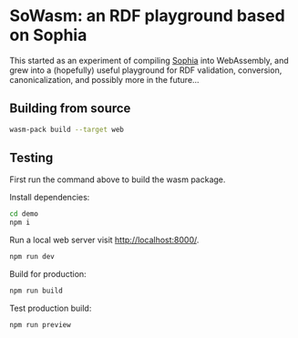 # SoWasm: an RDF playground based on Sophia

This started as an experiment of compiling [Sophia] into WebAssembly, and grew into a (hopefully) useful playground for RDF validation, conversion, canonicalization, and possibly more in the future...

## Building from source

```bash
wasm-pack build --target web
```

## Testing

First run the command above to build the wasm package.

Install dependencies:

```sh
cd demo
npm i
```

Run a local web server visit <http://localhost:8000/>.

```sh
npm run dev
```

Build for production:

```sh
npm run build
```

Test production build:

```sh
npm run preview
```

[Sophia]: https://github.com/pchampin/sophia_rs
